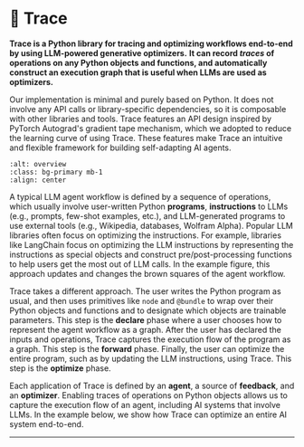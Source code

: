 # 🎯 Trace

**Trace is a Python library for tracing and optimizing workflows end-to-end by using LLM-powered generative optimizers.**
**It can record *traces* of operations on any Python objects and functions, and automatically construct an execution graph that is useful when LLMs are used as optimizers.**

Our implementation is minimal and purely based on Python. It does not involve any API calls or library-specific dependencies, so it is composable with other libraries and tools. 
Trace features an API design inspired by PyTorch Autograd's gradient tape mechanism, which we adopted to reduce the learning curve of using Trace. 
These features make Trace an intuitive and flexible framework for building self-adapting AI agents.

```{image} images/agent_workflow.png
:alt: overview
:class: bg-primary mb-1
:align: center
```

A typical LLM agent workflow is defined by a sequence of operations, which usually involve user-written Python **programs**, **instructions** to LLMs (e.g.,
prompts, few-shot examples, etc.), and LLM-generated programs to use external tools (e.g., Wikipedia, databases, Wolfram Alpha). Popular LLM libraries often focus on optimizing the instructions.
For example, libraries like LangChain focus on optimizing the LLM instructions by representing the instructions as special objects
and construct pre/post-processing functions to help users get the most out of LLM calls. In the example figure, this approach updates
and changes the brown squares of the agent workflow.

Trace takes a different approach.
The user writes the Python program as usual, and then uses primitives like `node` and `@bundle` to wrap over their Python objects and functions and to designate which objects are trainable parameters.
This step is the **declare** phase where a user chooses how to represent the agent workflow as a graph.
After the user has declared the inputs and operations, Trace captures the execution flow of the program as a graph. This step is the **forward** phase.
Finally, the user can optimize the entire program, such as by updating the LLM instructions, using Trace. This step is the **optimize** phase.

Each application of Trace is defined by an **agent**, a source of **feedback**, and an **optimizer**.
Enabling traces of operations on Python objects allows us to capture the execution flow of an agent, including AI systems that involve LLMs.
In the example below, we show how Trace can optimize an entire AI system end-to-end.



----


<!-- ```{tableofcontents}
``` -->